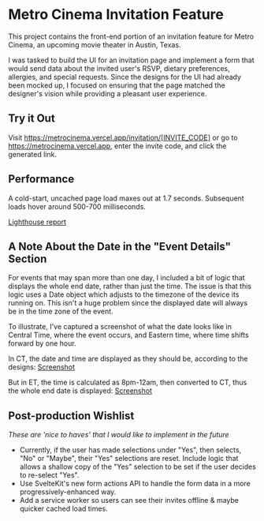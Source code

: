 # Metro Cinema Invitation Feature

This project contains the front-end portion of an invitation feature for Metro Cinema, an upcoming movie theater in Austin, Texas.

I was tasked to build the UI for an invitation page and implement a form that would send data about the invited user's RSVP, dietary preferences, allergies, and special requests. Since the designs for the UI had already been mocked up, I focused on ensuring that the page matched the designer's vision while providing a pleasant user experience.

## Try it Out

Visit https://metrocinema.vercel.app/invitation/[INVITE_CODE] or go to https://metrocinema.vercel.app, enter the invite code, and click the generated link.

## Performance

A cold-start, uncached page load maxes out at 1.7 seconds. Subsequent loads hover around 500-700 milliseconds.

[Lighthouse report](static/docs/lighthouse.pdf)

## A Note About the Date in the "Event Details" Section

For events that may span more than one day, I included a bit of logic that displays the whole end date, rather than just the time. The issue is that this logic uses a Date object which adjusts to the timezone of the device its running on. This isn't a huge problem since the displayed date will always be in the time zone of the event.

To illustrate, I've captured a screenshot of what the date looks like in Central Time, where the event occurs, and Eastern time, where time shifts forward by one hour.

In CT, the date and time are displayed as they should be, according to the designs: [Screenshot](static/docs/central.png)

But in ET, the time is calculated as 8pm-12am, then converted to CT, thus the whole end date is displayed: [Screenshot](static/docs/eastern.png)

## Post-production Wishlist

_These are 'nice to haves' that I would like to implement in the future_

-   Currently, if the user has made selections under "Yes", then selects, "No" or "Maybe", their "Yes" selections are reset. Include logic that allows a shallow copy of the "Yes" selection to be set if the user decides to re-select "Yes".
-   Use SvelteKit's new form actions API to handle the form data in a more progressively-enhanced way.
-   Add a service worker so users can see their invites offline & maybe quicker cached load times.
